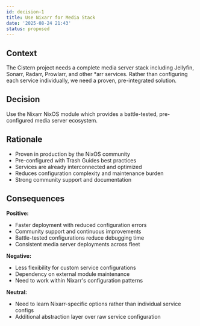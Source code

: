 ```yaml
---
id: decision-1
title: Use Nixarr for Media Stack
date: '2025-08-24 21:43'
status: proposed
---
```

## Context

The Cistern project needs a complete media server stack including Jellyfin, Sonarr, Radarr, Prowlarr, and other *arr services. Rather than configuring each service individually, we need a proven, pre-integrated solution.

## Decision

Use the Nixarr NixOS module which provides a battle-tested, pre-configured media server ecosystem.

## Rationale

- Proven in production by the NixOS community
- Pre-configured with Trash Guides best practices
- Services are already interconnected and optimized
- Reduces configuration complexity and maintenance burden
- Strong community support and documentation

## Consequences

**Positive:**
- Faster deployment with reduced configuration errors
- Community support and continuous improvements
- Battle-tested configurations reduce debugging time
- Consistent media server deployments across fleet

**Negative:**
- Less flexibility for custom service configurations
- Dependency on external module maintenance
- Need to work within Nixarr's configuration patterns

**Neutral:**
- Need to learn Nixarr-specific options rather than individual service configs
- Additional abstraction layer over raw service configuration

